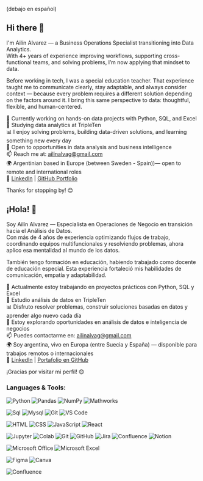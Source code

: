 (debajo en español)

## Hi there 👋

I'm Ailín Alvarez — a Business Operations Specialist transitioning into Data Analytics.  
With 4+ years of experience improving workflows, supporting cross-functional teams, and solving problems, I’m now applying that mindset to data.

Before working in tech, I was a special education teacher. That experience taught me to communicate clearly, stay adaptable, and always consider context — because every problem requires a different solution depending on the factors around it. I bring this same perspective to data: thoughtful, flexible, and human-centered.

🔭 Currently working on hands-on data projects with Python, SQL, and Excel  
🌱 Studying data analytics at TripleTen  
📊 I enjoy solving problems, building data-driven solutions, and learning something new every day  
👀 Open to opportunities in data analysis and business intelligence  
📫 Reach me at: [ailinalvag@gmail.com](mailto:ailinalvag@gmail.com)  
🌍 Argentinian based in Europe (between Sweden - Spain))— open to remote and international roles  
🔗 [LinkedIn](https://www.linkedin.com/in/ailin-alvarez/) | [GitHub Portfolio](https://github.com/ailinalvarez)

Thanks for stopping by! 😊



## ¡Hola! 👋

Soy Ailín Alvarez — Especialista en Operaciones de Negocio en transición hacia el Análisis de Datos.  
Con más de 4 años de experiencia optimizando flujos de trabajo, coordinando equipos multifuncionales y resolviendo problemas, ahora aplico esa mentalidad al mundo de los datos.

También tengo formación en educación, habiendo trabajado como docente de educación especial. Esta experiencia fortaleció mis habilidades de comunicación, empatía y adaptabilidad.

🔭 Actualmente estoy trabajando en proyectos prácticos con Python, SQL y Excel  
🌱 Estudio análisis de datos en TripleTen  
📊 Disfruto resolver problemas, construir soluciones basadas en datos y aprender algo nuevo cada día  
👀 Estoy explorando oportunidades en análisis de datos e inteligencia de negocios  
📫 Puedes contactarme en: [ailinalvag@gmail.com](mailto:ailinalvag@gmail.com)  
🌍 Soy argentina, vivo en Europa (entre Suecia y España) — disponible para trabajos remotos o internacionales  
🔗 [LinkedIn](https://www.linkedin.com/in/ailin-alvarez/) | [Portafolio en GitHub](https://github.com/ailinalvarez)

¡Gracias por visitar mi perfil! 😊


### Languages & Tools:


![Python](https://img.shields.io/badge/Python-14354C?style=for-the-badge&logo=python&logoColor=white)
![Pandas](https://img.shields.io/badge/pandas%20-%23150458.svg?&style=for-the-badge&logo=pandas&logoColor=white)
![NumPy](https://img.shields.io/badge/numpy%20-%23013243.svg?&style=for-the-badge&logo=numpy&logoColor=white)
![Mathworks](https://img.shields.io/badge/Mathworks%20-%230076A8.svg?&style=for-the-badge&logo=Mathworks&logoColor=white)

![Sql](http://img.shields.io/badge/-Sql-00758f?style=for-the-badge&logo=Mysql&logoColor=white)
![Mysql](http://img.shields.io/badge/-Mysql-white?style=for-the-badge&logo=mysql)
![Git](http://img.shields.io/badge/-Git-white?style=for-the-badge&logo=git)
![VS Code](http://img.shields.io/badge/-VS%20Code-black?style=for-the-badge&logo=visualstudiocode&logoColor=3aa7f2)

![HTML](https://img.shields.io/badge/HTML-239120?style=for-the-badge&logo=html5&logoColor=white)
![CSS](https://img.shields.io/badge/CSS-239120?&style=for-the-badge&logo=css3&logoColor=white)
![JavaScript](https://img.shields.io/badge/JavaScript-323330?style=for-the-badge&logo=javascript&logoColor=F7DF1E)
![React](https://img.shields.io/badge/React-20232A?style=for-the-badge&logo=react&logoColor=61DAFB)

![Jupyter](https://img.shields.io/badge/Jupyter%20-%23F37626.svg?&style=for-the-badge&logo=Jupyter&logoColor=white)
![Colab](https://img.shields.io/badge/Colab-F9AB00?style=for-the-badge&logo=googlecolab&logoColor=white)
![Git](https://img.shields.io/badge/git%20-%23F05033.svg?&style=for-the-badge&logo=git&logoColor=white)
![GitHub](https://img.shields.io/badge/github%20-%23121011.svg?&style=for-the-badge&logo=github&logoColor=white)
![Jira](https://img.shields.io/badge/jira-%230A0FFF.svg?style=for-the-badge&logo=jira&logoColor=white)
![Confluence](https://img.shields.io/badge/confluence-%172B4D.svg?style=for-the-badge&logo=confluence&logoColor=white)
![Notion](https://img.shields.io/badge/Notion-%23000000.svg?style=for-the-badge&logo=notion&logoColor=white)

![Microsoft Office](https://img.shields.io/badge/Microsoft_Office-D83B01?style=for-the-badge&logo=microsoft-office&logoColor=white)
![Microsoft Excel](https://img.shields.io/badge/Microsoft_Excel-217346?style=for-the-badge&logo=microsoft-excel&logoColor=white)

![Figma](https://img.shields.io/badge/Figma-F24E1E?style=for-the-badge&logo=figma&logoColor=white)
![Canva](https://img.shields.io/badge/Canva-%2300C4CC.svg?&style=for-the-badge&logo=Canva&logoColor=white)

![Confluence](https://img.shields.io/badge/confluence?style=for-the-badge&logo=%3Csvg%20role%3D%22img%22%20viewBox%3D%220%200%2024%2024%22%20xmlns%3D%22http%3A%2F%2Fwww.w3.org%2F2000%2Fsvg%22%3E%3Ctitle%3EConfluence%3C%2Ftitle%3E%3Cpath%20d%3D%22M.87%2018.257c-.248.382-.53.875-.763%201.245a.764.764%200%200%200%20.255%201.04l4.965%203.054a.764.764%200%200%200%201.058-.26c.199-.332.454-.763.733-1.221%201.967-3.247%203.945-2.853%207.508-1.146l4.957%202.337a.764.764%200%200%200%201.028-.382l2.364-5.346a.764.764%200%200%200-.382-1%20599.851%20599.851%200%200%201-4.965-2.361C10.911%2010.97%205.224%2011.185.87%2018.257zM23.131%205.743c.249-.405.531-.875.764-1.25a.764.764%200%200%200-.256-1.034L18.675.404a.764.764%200%200%200-1.058.26c-.195.335-.451.763-.734%201.225-1.966%203.246-3.945%202.85-7.508%201.146L4.437.694a.764.764%200%200%200-1.027.382L1.046%206.422a.764.764%200%200%200%20.382%201c1.039.49%203.105%201.467%204.965%202.361%206.698%203.246%2012.392%203.029%2016.738-4.04z%22%2F%3E%3C%2Fsvg%3E&logoColor=white&logoSize=auto)


